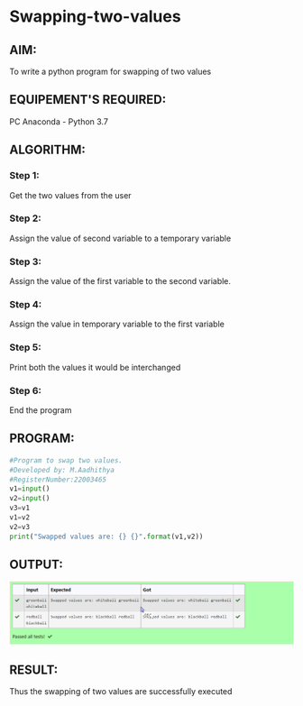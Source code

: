 # Swapping-two-values
## AIM:
To write a python program for swapping of two values
## EQUIPEMENT'S REQUIRED: 
PC
Anaconda - Python 3.7
## ALGORITHM: 
### Step 1:
Get the two values from the user
### Step 2: 
Assign the value of second variable to a temporary variable 
### Step 3: 
Assign the value of the first variable to the second variable.
### Step 4:  
Assign the value in temporary variable to the first variable
### Step 5: 
Print both the values it would be interchanged
### Step 6: 
End the program
## PROGRAM:
```python
#Program to swap two values.
#Developed by: M.Aadhithya
#RegisterNumber:22003465
v1=input()
v2=input()
v3=v1
v1=v2
v2=v3
print("Swapped values are: {} {}".format(v1,v2))
```
## OUTPUT:
![output](d.png)



## RESULT:
Thus the swapping of two values are successfully executed



